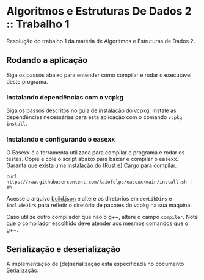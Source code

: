 # Algoritmos e Estruturas De Dados 2 :: Trabalho 1
Resolução do trabalho 1 da matéria de Algoritmos e Estruturas de Dados 2.

## Rodando a aplicação
Siga os passos abaixo para entender como compilar e rodar o executável deste
programa.

### Instalando dependências com o vcpkg
Siga os passos descritos no [guia de instalação do vcpkg]. Instale as
dependências necessárias para esta aplicação com o comando `vcpkg install`.

[guia de instalação do vcpkg]: https://learn.microsoft.com/en-us/vcpkg/get_started/get-started?pivots=shell-bash

### Instalando e configurando o easexx
O Easexx é a ferramenta utilizada para compilar o programa e rodar os
testes. Copie e cole o script abaixo para baixar e compilar o easexx.
Garanta que exista uma [instalação do (Rust e) Cargo] para compilar.

```
curl https://raw.githubusercontent.com/kaiofelps/easexx/main/install.sh | sh
```

Acesse o arquivo [build.json](/build.json) e altere os diretórios em
`devLibDirs` e `includeDirs` para refletir o diretório de pacotes do vcpkg
na sua máquina.

Caso utilize outro compilador que não o g++, altere o campo `compiler`.
Note que o compilador escolhido deve atender aos mesmos comandos que o g++.

[instalação do (Rust e) Cargo]: https://www.rust-lang.org/tools/install

## Serialização e deserialização
A implementação de (de)serialização está especificada no documento [Serialização].

[Serialização]: ./docs/serialization.md
